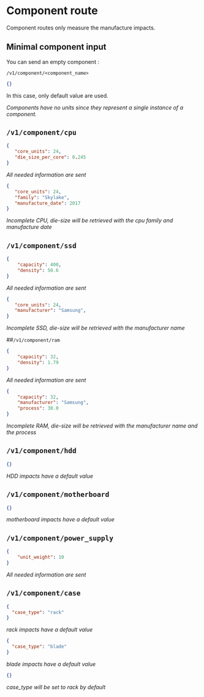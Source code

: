 # Component route

Component routes only measure the manufacture impacts.

## Minimal component input

You can send an empty component :

```/v1/component/<component_name>```

``` json
{}
```

In this case, only default value are used.

*Components have no units since they represent a single instance of a component.*

## ```/v1/component/cpu```

``` json
{
   "core_units": 24,
   "die_size_per_core": 0.245
}
```
*All needed information are sent*

``` json
{
   "core_units": 24,
   "family": "Skylake",
   "manufacture_date": 2017
}
```
*Incomplete CPU, die-size will be retrieved with the cpu family and manufacture date*


## ```/v1/component/ssd```

``` json
{
    "capacity": 400,
    "density": 50.6
}
```
*All needed information are sent*

``` json
{
   "core_units": 24,
   "manufacturer": "Samsung",
}
```
*Incomplete SSD, die-size will be retrieved with the manufacturer name*


##```/v1/component/ram```

``` json
{
    "capacity": 32,
    "density": 1.79
}
```
*All needed information are sent*

``` json
{           
    "capacity": 32,
    "manufacturer": "Samsung",
    "process": 30.0
}
```
*Incomplete RAM, die-size will be retrieved with the manufacturer name and the process*


## ```/v1/component/hdd```


``` json
{}
```
*HDD impacts have a default value*


## ```/v1/component/motherboard```

``` json
{}
```
*motherboard impacts have a default value*


## ```/v1/component/power_supply```

``` json
{
    "unit_weight": 10
}
```
*All needed information are sent*


## ```/v1/component/case```

``` json
{
  "case_type": "rack"
}
```
*rack impacts have a default value*

``` json
{
  "case_type": "blade"
}
```
*blade impacts have a default value*

``` json
{}
```
*case_type will be set to rack by default*

